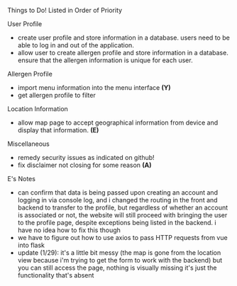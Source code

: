 Things to Do! Listed in Order of Priority

User Profile
  - create user profile and store information in a database. users need to be able to log in and out of the application.
  - allow user to create allergen profile and store information in a database. ensure that the allergen information is unique for each user.

Allergen Profile
  - import menu information into the menu interface **(Y)**
  - get allergen profile to filter 

Location Information
  - allow map page to accept geographical information from device and display that information. **(E)**

Miscellaneous
  - remedy security issues as indicated on github!
  - fix disclaimer not closing for some reason **(A)**


E's Notes
  - can confirm that data is being passed upon creating an account and logging in via console log, and i changed the routing in the front and backend to transfer to the profile, but regardless of whether an account is associated or not, the website will still proceed with bringing the user to the profile page, despite exceptions being listed in the backend. i have no idea how to fix this though
  - we have to figure out how to use axios to pass HTTP requests from vue into flask
  - update (1/29): it's a little bit messy (the map is gone from the location view because i'm trying to get the form to work with the backend) but you can still access the page, nothing is visually missing it's just the functionality that's absent